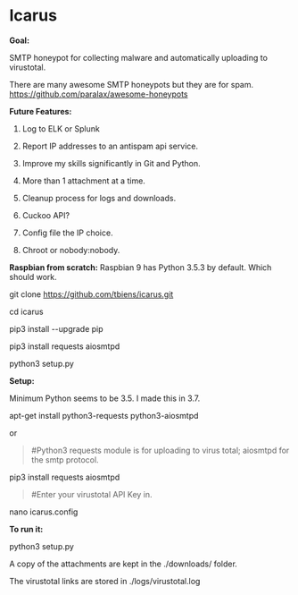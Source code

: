 # Icarus
**Goal:**

SMTP honeypot for collecting malware and automatically uploading to virustotal.

There are many awesome SMTP honeypots but they are for spam. https://github.com/paralax/awesome-honeypots

**Future Features:**

1. Log to ELK or Splunk

3. Report IP addresses to an antispam api service.
4. Improve my skills significantly in Git and Python. 
5. More than 1 attachment at a time.

7. Cleanup process for logs and downloads.
8. Cuckoo API?
9. Config file the IP choice.
10. Chroot or nobody:nobody.

**Raspbian from scratch:**
Raspbian 9 has Python 3.5.3 by default. Which should work.

git clone https://github.com/tbiens/icarus.git

cd icarus

pip3 install --upgrade pip

pip3 install requests aiosmtpd

python3 setup.py


**Setup:**

Minimum Python seems to be 3.5. I made this in 3.7. 

apt-get install python3-requests python3-aiosmtpd

or
>#Python3 requests module is for uploading to virus total; aiosmtpd for the smtp protocol.

pip3 install requests aiosmtpd 

>#Enter your virustotal API Key in.

nano icarus.config  

**To run it:**

python3 setup.py

A copy of the attachments are kept in the ./downloads/ folder.

The virustotal links are stored in ./logs/virustotal.log
